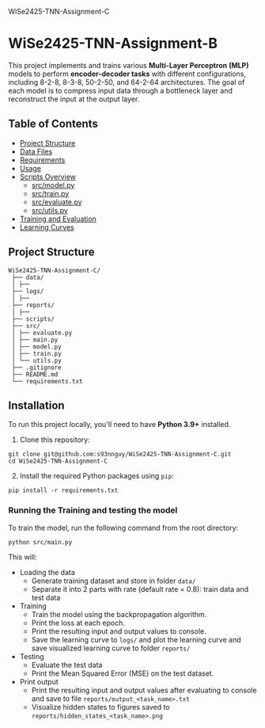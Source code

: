 WiSe2425-TNN-Assignment-C
# WiSe2425-TNN-Assignment-B

This project implements and trains various **Multi-Layer Perceptron (MLP)** models to perform **encoder-decoder tasks** with different configurations, including 8-2-8, 8-3-8, 50-2-50, and 64-2-64 architectures. The goal of each model is to compress input data through a bottleneck layer and reconstruct the input at the output layer.

## Table of Contents

- [Project Structure](#project-structure)
- [Data Files](#data-files)
- [Requirements](#requirements)
- [Usage](#usage)
- [Scripts Overview](#scripts-overview)
  - [src/model.py](#srcmodelpy)
  - [src/train.py](#srctrainpy)
  - [src/evaluate.py](#srcevaluatepy)
  - [src/utils.py](#srcutilspy)
- [Training and Evaluation](#training-and-evaluation)
- [Learning Curves](#learning-curves)

## Project Structure
```
WiSe2425-TNN-Assignment-C/
 ├── data/
 │ ├── 
 ├── logs/
 │ ├── 
 ├── reports/
 │ ├── 
 ├── scripts/
 ├── src/
 │ ├── evaluate.py
 │ ├── main.py
 │ ├── model.py
 │ ├── train.py
 │ └── utils.py
 ├── .gitignore
 ├── README.md
 └── requirements.txt
```
## Installation

To run this project locally, you'll need to have **Python 3.9+** installed.

1. Clone this repository:
```
git clone git@github.com:s93nnguy/WiSe2425-TNN-Assignment-C.git
cd WiSe2425-TNN-Assignment-C
```
2. Install the required Python packages using `pip`:
```
pip install -r requirements.txt
```
### Running the Training and testing the model
To train the model, run the following command from the root directory:
```
python src/main.py
```
This will:
- Loading the data
  - Generate training dataset and store in folder `data/` 
  - Separate it into 2 parts with rate (default rate = 0.8): train data and test data
- Training
  - Train the model using the backpropagation algorithm.
  - Print the loss at each epoch.
  - Print the resulting input and output values to console.
  - Save the learning curve to `logs/` and plot the learning curve and save visualized learning curve to folder `reports/`
- Testing
  - Evaluate the test data
  - Print the Mean Squared Error (MSE) on the test dataset.
- Print output
  - Print the resulting input and output values after evaluating to console and save to file `reports/output_<task_name>.txt`
  - Visualize hidden states to figures saved to `reports/hidden_states_<task_name>.png`
